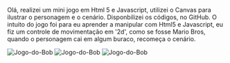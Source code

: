 Olá, realizei um mini jogo em Html 5 e Javascript, utilizei o Canvas para ilustrar o personagem e o cenário. 
Disponbilizei os códigos, no GitHub.
O intuito do jogo foi para eu aprender a manipular com Html5 e Javascript, eu fiz um controle de movimentação em '2d', como se fosse Mario Bros, quando o personagem cai em algum buraco,
recomeça o cenário.

![Jogo-do-Bob](https://github.com/Dsaamorim/Jogo-do-Bob/blob/main/1.gif)
![Jogo-do-Bob](https://github.com/Dsaamorim/Jogo-do-Bob/blob/main/2.gif)
![Jogo-do-Bob](https://github.com/Dsaamorim/Jogo-do-Bob/blob/main/3.gif)
